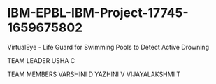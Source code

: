 # IBM-EPBL-IBM-Project-17745-1659675802

VirtualEye - Life Guard for Swimming Pools to Detect Active Drowning

TEAM LEADER
USHA C

TEAM MEMBERS 
VARSHINI D
YAZHINI V
VIJAYALAKSHMI T
